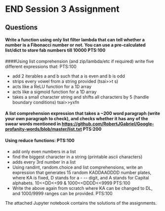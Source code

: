 # END Session 3 Assignment

## Questions

#### Write a function using only list filter lambda that can tell whether a number is a Fibonacci number or not. You can use a pre-calculated list/dict to store fab numbers till 10000 PTS:100


####Using list comprehension (and zip/lambda/etc if required) write five different expressions that: PTS:100
- add 2 iterables a and b such that a is even and b is odd
- strips every vowel from a string provided (tsai>>t s)
- acts like a ReLU function for a 1D array
- acts like a sigmoid function for a 1D array
- takes a small character string and shifts all characters by 5 (handle boundary conditions) tsai>>yxfn

#### A list comprehension expression that takes a ~200 word paragraph (write your own paragraph to check), and checks whether it has any of the swear words mentioned in https://github.com/RobertJGabriel/Google-profanity-words/blob/master/list.txt PTS:200


#### Using reduce functions: PTS:100
- add only even numbers in a list
- find the biggest character in a string (printable ascii characters)
- adds every 3rd number in a list
- Using randint, random.choice and list comprehensions, write an expression that generates 15 random KADDAADDDD number plates, where KA is fixed, D stands for a - -- digit, and A stands for Capital alphabets. 10<<DD<<99 & 1000<<DDDD<<9999 PTS:100
- Write the above again from scratch where KA can be changed to DL, and 1000/9999 ranges can be provided.  PTS:100

The attached Jupyter notebook contains the solutions of the assignments. 
